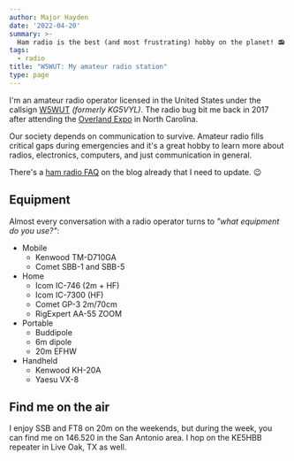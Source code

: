 ```yaml
---
author: Major Hayden
date: '2022-04-20'
summary: >-
  Ham radio is the best (and most frustrating) hobby on the planet! 📻
tags:
  - radio
title: "W5WUT: My amateur radio station"
type: page
---
```


I'm an amateur radio operator licensed in the United States under the callsign [W5WUT]
_(formerly KG5VYL)_. The radio bug bit me back in 2017 after attending the [Overland
Expo] in North Carolina.

Our society depends on communication to survive. Amateur radio fills critical gaps
during emergencies and it's a great hobby to learn more about radios, electronics,
computers, and just communication in general.

There's a [ham radio FAQ] on the blog already that I need to update. 😉

## Equipment

Almost every conversation with a radio operator turns to _"what equipment do you use?"_:

* Mobile
  * Kenwood TM-D710GA
  * Comet SBB-1 and SBB-5
* Home
  * Icom IC-746 (2m + HF)
  * Icom IC-7300 (HF)
  * Comet GP-3 2m/70cm
  * RigExpert AA-55 ZOOM
* Portable
  * Buddipole
  * 6m dipole
  * 20m EFHW
* Handheld
  * Kenwood KH-20A
  * Yaesu VX-8

## Find me on the air

I enjoy SSB and FT8 on 20m on the weekends, but during the week, you can find me on
146.520 in the San Antonio area. I hop on the KE5HBB repeater in Live Oak, TX as well.

[W5WUT]: https://wireless2.fcc.gov/UlsApp/UlsSearch/license.jsp?licKey=3980566
[Overland Expo]: https://www.overlandexpo.com/
[ham radio FAQ]: /ham-radio-faq/
